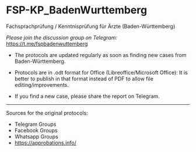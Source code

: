 # FSP-KP_BadenWurttemberg
Fachsprachprüfung / Kenntnisprüfung für Ärzte (Baden-Württemberg)


*Please join the discussion group on Telegram:* https://t.me/fspbadenwuttemberg

* The protocols are updated regularly as soon as finding new cases from Baden-Württemberg.
* Protocols are in .odt format for Office (Libreoffice/Microsoft Office): It is better to publish in that format instead of PDF to allow file editing/improvements.

* If you find a new case, please share the report on Telegram.
---
Sources for the original protocols: 
* Telegram Groups
* Facebook Groups
* Whatsapp Groups
* https://approbations.info/
